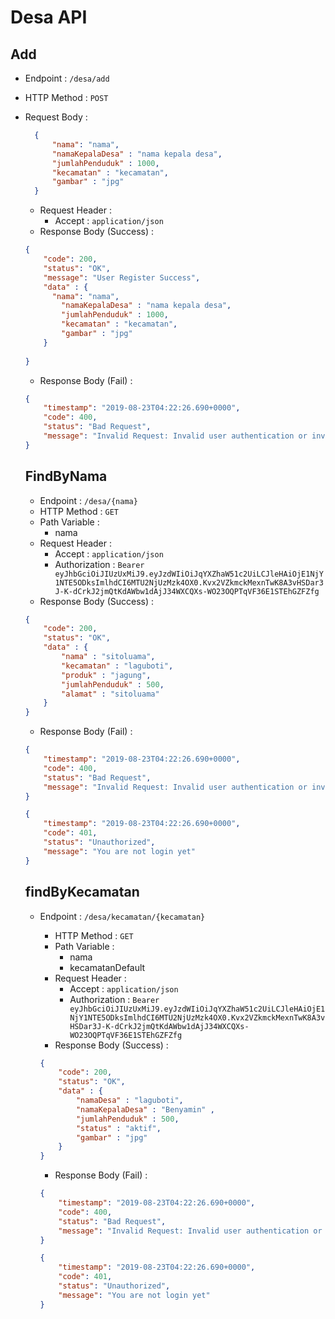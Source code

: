 # Desa API

## Add

+ Endpoint : ``/desa/add``
+ HTTP Method : `POST`
+ Request Body :

    ```json
      {
          "nama": "nama",
          "namaKepalaDesa" : "nama kepala desa",
          "jumlahPenduduk" : 1000,
          "kecamatan" : "kecamatan",
          "gambar" : "jpg"
      }
  ```
  
  + Request Header :
    + Accept : `application/json`
  + Response Body (Success) :
  
  ```json
  {
      "code": 200,
      "status": "OK",
      "message": "User Register Success",
      "data" : {
        "nama": "nama",
          "namaKepalaDesa" : "nama kepala desa",
          "jumlahPenduduk" : 1000,
          "kecamatan" : "kecamatan",
          "gambar" : "jpg"
      }
       
  }
  ```
  + Response Body (Fail) :
  
  ```json
  {
      "timestamp": "2019-08-23T04:22:26.690+0000",
      "code": 400,
      "status": "Bad Request",
      "message": "Invalid Request: Invalid user authentication or invalid request format"
  }
  ```
  
  ## FindByNama
  
  + Endpoint : ``/desa/{nama}``
  + HTTP Method : `GET`
  + Path Variable :
    + nama
  + Request Header :
    + Accept : `application/json`
    + Authorization : `Bearer eyJhbGciOiJIUzUxMiJ9.eyJzdWIiOiJqYXZhaW51c2UiLCJleHAiOjE1NjY1NTE5ODksImlhdCI6MTU2NjUzMzk4OX0.Kvx2VZkmckMexnTwK8A3vHSDar3J-K-dCrkJ2jmQtKdAWbw1dAjJ34WXCQXs-WO23OQPTqVF36E1STEhGZFZfg`
  + Response Body (Success) :
  
  ```json
  {
      "code": 200,
      "status": "OK",
      "data" : {
          "nama" : "sitoluama",
          "kecamatan" : "laguboti",
          "produk" : "jagung",
          "jumlahPenduduk" : 500,
          "alamat" : "sitoluama"  
      }   
  }
  ```
  + Response Body (Fail) :
  
  ```json
  {
      "timestamp": "2019-08-23T04:22:26.690+0000",
      "code": 400,
      "status": "Bad Request",
      "message": "Invalid Request: Invalid user authentication or invalid request format"
  }
  ```
  
  ```json
  {
      "timestamp": "2019-08-23T04:22:26.690+0000",
      "code": 401,
      "status": "Unauthorized",
      "message": "You are not login yet"
  }
  ```
  ## findByKecamatan
  + Endpoint : ``/desa/kecamatan/{kecamatan}``
    + HTTP Method : `GET`
    + Path Variable :
      + nama
      + kecamatanDefault
    + Request Header :
      + Accept : `application/json`
      + Authorization : `Bearer eyJhbGciOiJIUzUxMiJ9.eyJzdWIiOiJqYXZhaW51c2UiLCJleHAiOjE1NjY1NTE5ODksImlhdCI6MTU2NjUzMzk4OX0.Kvx2VZkmckMexnTwK8A3vHSDar3J-K-dCrkJ2jmQtKdAWbw1dAjJ34WXCQXs-WO23OQPTqVF36E1STEhGZFZfg`
    + Response Body (Success) :
    
    ```json
    {
        "code": 200,
        "status": "OK",
        "data" : {
            "namaDesa" : "laguboti",
            "namaKepalaDesa" : "Benyamin" ,
            "jumlahPenduduk" : 500,
            "status" : "aktif",
            "gambar" : "jpg" 
        }   
    }
    ```
    + Response Body (Fail) :
    
    ```json
    {
        "timestamp": "2019-08-23T04:22:26.690+0000",
        "code": 400,
        "status": "Bad Request",
        "message": "Invalid Request: Invalid user authentication or invalid request format"
    }
    ```
    
    ```json
    {
        "timestamp": "2019-08-23T04:22:26.690+0000",
        "code": 401,
        "status": "Unauthorized",
        "message": "You are not login yet"
    }
    ```
  
